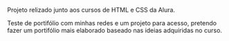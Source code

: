 Projeto relizado junto aos cursos de HTML e CSS da Alura.

Teste de portifólio com minhas redes e um projeto para acesso, pretendo fazer um portifólio mais elaborado baseado nas ideias adquiridas no curso.
